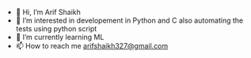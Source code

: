 - 👋 Hi, I’m Arif Shaikh
- 👀 I’m interested in developement in Python and C also automating the tests using python script
- 🌱 I’m currently learning ML
- 📫 How to reach me arifshaikh327@gmail.com

<!---
arifshaikh327/arifshaikh327 is a ✨ special ✨ repository because its `README.md` (this file) appears on your GitHub profile.
You can click the Preview link to take a look at your changes.
--->
